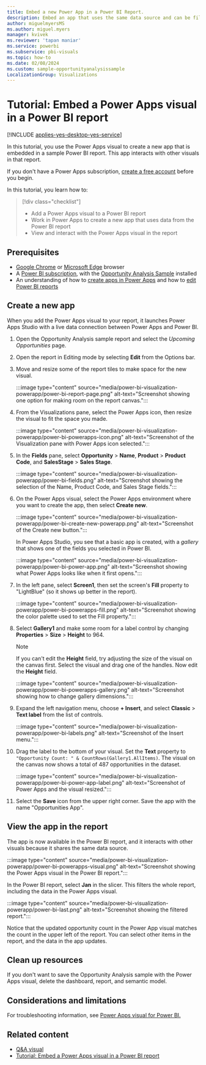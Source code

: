 ```yaml
---
title: Embed a new Power App in a Power BI Report.
description: Embed an app that uses the same data source and can be filtered like other report items. 
author: miguelmyersMS
ms.author: miguel.myers
manager: kvivek
ms.reviewer: 'tapan maniar'
ms.service: powerbi
ms.subservice: pbi-visuals
ms.topic: how-to
ms.date: 02/08/2024
ms.custom: sample-opportunityanalysissample
LocalizationGroup: Visualizations
---
```



# Tutorial: Embed a Power Apps visual in a Power BI report

[!INCLUDE [applies-yes-desktop-yes-service](../includes/applies-yes-desktop-yes-service.md)]

In this tutorial, you use the Power Apps visual to create a new app that is embedded in a sample Power BI report. This app interacts with other visuals in that report.

If you don't have a Power Apps subscription, [create a free account](https://make.powerapps.com/signup?redirect=marketing&email=) before you begin.

In this tutorial, you learn how to:
> [!div class="checklist"]
> * Add a Power Apps visual to a Power BI report
> * Work in Power Apps to create a new app that uses data from the Power BI report
> * View and interact with the Power Apps visual in the report

## Prerequisites

* [Google Chrome](https://www.google.com/chrome/browser/) or [Microsoft Edge](https://www.microsoft.com/windows/microsoft-edge) browser
* A [Power BI subscription](../fundamentals/service-self-service-signup-for-power-bi.md), with the [Opportunity Analysis Sample](../create-reports/sample-opportunity-analysis.md#get-the-built-in-sample) installed
* An understanding of how to [create apps in Power Apps](/powerapps/maker/canvas-apps/data-platform-create-app-scratch) and how to [edit Power BI reports](../create-reports/service-the-report-editor-take-a-tour.md)

## Create a new app

When you add the Power Apps visual to your report, it launches Power Apps Studio with a live data connection between Power Apps and Power BI.

1. Open the Opportunity Analysis sample report and select the *Upcoming Opportunities* page.

1. Open the report in Editing mode by selecting **Edit** from the Options bar.

1. Move and resize some of the report tiles to make space for the new visual.

   :::image type="content" source="media/power-bi-visualization-powerapp/power-bi-report-page.png" alt-text="Screenshot showing one option for making room on the report canvas.":::

1. From the Visualizations pane, select the Power Apps icon, then resize the visual to fit the space you made.

   :::image type="content" source="media/power-bi-visualization-powerapp/power-bi-powerapps-icon.png" alt-text="Screenshot of the Visualization pane with Power Apps icon selected.":::

1. In the **Fields** pane, select **Opportunity** > **Name**, **Product** > **Product Code**, and **SalesStage** > **Sales Stage**.

   :::image type="content" source="media/power-bi-visualization-powerapp/power-bi-fields.png" alt-text="Screenshot showing the selection of the Name, Product Code, and Sales Stage fields.":::

1. On the Power Apps visual, select the Power Apps environment where you want to create the app, then select **Create new**.

   :::image type="content" source="media/power-bi-visualization-powerapp/power-bi-create-new-powerapp.png" alt-text="Screenshot of the Create new button.":::

   In Power Apps Studio, you see that a basic app is created, with a *gallery* that shows one of the fields you selected in Power BI.

   :::image type="content" source="media/power-bi-visualization-powerapp/power-bi-power-app.png" alt-text="Screenshot showing what Power Apps looks like when it first opens.":::

1. In the left pane, select **Screen1**, then set the screen's **Fill** property to "LightBlue" (so it shows up better in the report).

   :::image type="content" source="media/power-bi-visualization-powerapp/power-bi-powerapps-fill.png" alt-text="Screenshot showing the color palette used to set the Fill property.":::

1. Select **Gallery1** and make some room for a label control by changing **Properties** > **Size** > **Height** to 964.

   > [!NOTE]
   > If you can't edit the **Height** field, try adjusting the size of the visual on the canvas first. Select the visual and drag one of the handles. Now edit the **Height** field.

   :::image type="content" source="media/power-bi-visualization-powerapp/power-bi-powerapps-gallery.png" alt-text="Screenshot showing how to change gallery dimensions.":::

1. Expand the left navigation menu, choose **+ Insert**, and select **Classic** > **Text label** from the list of controls.

   :::image type="content" source="media/power-bi-visualization-powerapp/power-bi-labels.png" alt-text="Screenshot of the Insert menu.":::

1. Drag the label to the bottom of your visual. Set the **Text** property to `"Opportunity Count: " & CountRows(Gallery1.AllItems)`. The visual on the canvas now shows a total of 487 opportunities in the dataset.

   :::image type="content" source="media/power-bi-visualization-powerapp/power-bi-power-app-label.png" alt-text="Screenshot of Power Apps and the visual resized.":::

1.  Select the **Save** icon from the upper right corner. Save the app with the name "Opportunities App".

## View the app in the report

The app is now available in the Power BI report, and it interacts with other visuals because it shares the same data source.

:::image type="content" source="media/power-bi-visualization-powerapp/power-bi-powerapps-visual.png" alt-text="Screenshot showing the Power Apps visual in the Power BI report.":::

In the Power BI report, select **Jan** in the slicer. This filters the whole report, including the data in the Power Apps visual.

:::image type="content" source="media/power-bi-visualization-powerapp/power-bi-last.png" alt-text="Screenshot showing the filtered report.":::

Notice that the updated opportunity count in the Power App visual matches the count in the upper left of the report. You can select other items in the report, and the data in the app updates.

## Clean up resources

If you don't want to save the Opportunity Analysis sample with the Power Apps visual, delete the dashboard, report, and semantic model.

## Considerations and limitations
For troubleshooting information, see [Power Apps visual for Power BI.](/powerapps/maker/canvas-apps/powerapps-custom-visual#limitations-of-the-power-apps-visual)

## Related content

* [Q&A visual](power-bi-visualization-types-for-reports-and-q-and-a.md)    
* [Tutorial: Embed a Power Apps visual in a Power BI report](/powerapps/maker/canvas-apps/powerapps-custom-visual)
